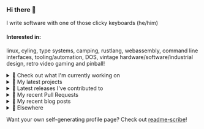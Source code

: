 ### Hi there 👋

I write software with one of those clicky keyboards (he/him)

#### Interested in:
linux, cyling, type systems, camping, rustlang, webassembly, command line interfaces, tooling/automation, DOS, vintage hardware/software/industrial design, retro video gaming and pinball!
<details><summary>👀 Check out what I'm currently working on</summary><br />

- [MetaMask/action-npm-publish](https://github.com/MetaMask/action-npm-publish) - GitHub Action to publish to NPM (5 days ago)
- [MetaMask/core](https://github.com/MetaMask/core) - This monorepo is a collection of packages used across multiple MetaMask clients (1 week ago)
- [rickycodes/win98config](https://github.com/rickycodes/win98config) - Example multi-boot setup for window98 (3 weeks ago)
- [rickycodes/misterfpga_font_randomizer](https://github.com/rickycodes/misterfpga_font_randomizer) - randomise the font setting for MiSTer FPGA (2 months ago)
- [MetaMask/metamask-mobile](https://github.com/MetaMask/metamask-mobile) - Mobile web browser providing access to websites that use the Ethereum blockchain (4 months ago)
</details>

<details><summary>🌱 My latest projects</summary><br />

- [rickycodes/misterfpga_font_randomizer](https://github.com/rickycodes/misterfpga_font_randomizer) - randomise the font setting for MiSTer FPGA
- [rickycodes/win98config](https://github.com/rickycodes/win98config) - Example multi-boot setup for window98
- [rickycodes/kitties](https://github.com/rickycodes/kitties) - micro site to browse CryptoKitties
- [rickycodes/pve-no-subscription](https://github.com/rickycodes/pve-no-subscription) - Proxmox VE No-Subscription Removal
- [rickycodes/ftse-rs](https://github.com/rickycodes/ftse-rs) - scrape and filter hl.co.uk market summaries
</details>

<details><summary>🔭 Latest releases I've contributed to</summary><br />

- [MetaMask/snaps-monorepo](https://github.com/MetaMask/snaps-monorepo) ([v0.33.1-flask.1](https://github.com/MetaMask/snaps-monorepo/releases/tag/v0.33.1-flask.1), 1 day ago) - Monorepo for Snaps dependencies.
- [MetaMask/action-create-release-pr](https://github.com/MetaMask/action-create-release-pr) ([v2.0.0](https://github.com/MetaMask/action-create-release-pr/releases/tag/v2.0.0), 2 days ago) - 
- [MetaMask/core](https://github.com/MetaMask/core) ([v52.0.0](https://github.com/MetaMask/core/releases/tag/v52.0.0), 3 days ago) - This monorepo is a collection of packages used across multiple MetaMask clients
- [MetaMask/metamask-extension](https://github.com/MetaMask/metamask-extension) ([v10.30.1](https://github.com/MetaMask/metamask-extension/releases/tag/v10.30.1), 1 week ago) - :globe_with_meridians: :electric_plug: The MetaMask browser extension enables browsing Ethereum blockchain enabled websites
- [MetaMask/action-publish-release](https://github.com/MetaMask/action-publish-release) ([v3.0.0](https://github.com/MetaMask/action-publish-release/releases/tag/v3.0.0), 1 week ago) - 
</details>

<details><summary>🔨 My recent Pull Requests</summary><br />

- [Add options for customising Slack announce message](https://github.com/MetaMask/action-npm-publish/pull/37) on [MetaMask/action-npm-publish](https://github.com/MetaMask/action-npm-publish) (3 days ago)
- [Use MetaMaskBot avatar for `icon_url` in Slack message](https://github.com/MetaMask/action-npm-publish/pull/36) on [MetaMask/action-npm-publish](https://github.com/MetaMask/action-npm-publish) (6 days ago)
- [announce on the dry-run, not the actual deploy](https://github.com/MetaMask/core/pull/1332) on [MetaMask/core](https://github.com/MetaMask/core) (1 week ago)
- [Update publish-release.yml](https://github.com/MetaMask/core/pull/1328) on [MetaMask/core](https://github.com/MetaMask/core) (1 week ago)
- [remove extra zero balance account potentially created from seeking ahead](https://github.com/MetaMask/metamask-mobile/pull/5459) on [MetaMask/metamask-mobile](https://github.com/MetaMask/metamask-mobile) (4 months ago)
</details>

<details><summary>📜 My recent blog posts</summary><br />

- [Publishing my Website to the peer-to-peer Web](//ricky.codes/blog/posts/publishing-to-the-peer-to-peer-web/) (4 years ago)
</details>

<details><summary>🔗 Elsewhere</summary><br />

- Web: https://ricky.codes
- Twitter: https://twitter.com/rickycodes
- Blog: https://ricky.codes/blog
</details>

Want your own self-generating profile page? Check out [readme-scribe](https://github.com/muesli/readme-scribe)!

